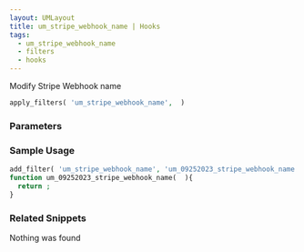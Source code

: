 ```yaml
---
layout: UMLayout
title: um_stripe_webhook_name | Hooks
tags: 
  - um_stripe_webhook_name
  - filters
  - hooks
---
```

Modify Stripe Webhook name
``` php
apply_filters( 'um_stripe_webhook_name',  )
```
<div class='hook-sep'></div>

### Parameters

<div class='hook-sep'></div>



### Sample Usage

``` php
add_filter( 'um_stripe_webhook_name', 'um_09252023_stripe_webhook_name ', 10, 0 )
function um_09252023_stripe_webhook_name(  ){
  return ;
}
```
<div class='hook-sep'></div>



### Related Snippets

Nothing was found

